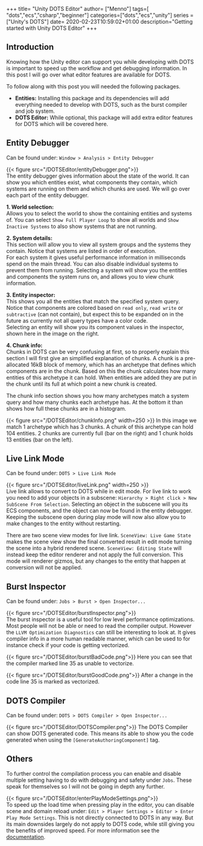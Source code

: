 +++
title= "Unity DOTS Editor"
author= ["Menno"]
tags=[ "dots","ecs","csharp","beginner"]
categories=["dots","ecs","unity"]
series = ["Unity's DOTS"]
date= 2020-02-23T10:59:02+01:00
description="Getting started with Unity DOTS Editor"
+++

## Introduction
Knowing how the Unity editor can support you while developing with DOTS is important to speed up the workflow and get debugging information. In this post I will go over what editor features are available for DOTS. 

To follow along with this post you will needed the following packages.
* **Entities:** Installing this package and its dependencies will add everything needed to develop with DOTS, such as the burst compiler and job system.
* **DOTS Editor:** While optional, this package will add extra editor features for DOTS which will be covered here.

## Entity Debugger
Can be found under: `Window > Analysis > Entity Debugger`

{{< figure src="/DOTSEditor/entityDebugger.png">}}  
The entity debugger gives information about the state of the world. It can show you which entities exist, what components they contain, which systems are running on them and which chunks are used. We will go over each part of the entity debugger.

**1. World selection:**  
Allows you to select the world to show the containing entities and systems of. You can select `Show Full Player Loop` to show all worlds and `Show Inactive Systems` to also show systems that are not running.

**2. System details:**  
This section will allow you to view all system groups and the systems they contain. Notice that systems are listed in order of execution.  
For each system it gives useful performance information in milliseconds spend on the main thread. You can also disable individual systems to prevent them from running. Selecting a system will show you the entities and components the system runs on, and allows you to view chunk information. 

**3. Entity inspector:**  
This shows you all the entities that match the specified system query.  
Notice that components are colored based on `read only`, `read write` or `subtractive` (can not contain), but expect this to be expanded on in the future as currently not all query types have a color code.  
Selecting an entity will show you its component values in the inspector, shown here in the image on the right.

**4. Chunk info:**  
Chunks in DOTS can be very confusing at first, so to properly explain this section I will first give an simplified explanation of chunks. A chunk is a pre-allocated 16kB block of memory, which has an archetype that defines which components are in the chunk. Based on this the chunk calculates how many entities of this archetype it can hold. When entities are added they are put in the chunk until its full at which point a new chunk is created.  
  
The chunk info section shows you how many archetypes match a system query and how many chunks each archetype has. At the bottom it than shows how full these chunks are in a histogram.  

{{< figure src="/DOTSEditor/chunkInfo.png" width=250 >}}
In this image we match 1 archetype which has 3 chunks. A chunk of this archetype can hold 104 entities. 2 chunks are currently full (bar on the right) and 1 chunk holds 13 entities (bar on the left). 

## Live Link Mode
Can be found under: `DOTS > Live Link Mode`

{{< figure src="/DOTSEditor/liveLink.png" width=250 >}}  
Live link allows to convert to DOTS while in edit mode. For live link to work you need to add your objects in a subscene: `Hierarchy > Right click > New SubScene From Selection`. Selecting an object in the subscene will you its ECS components, and the object can now be found in the entity debugger. Keeping the subscene open during play mode will now also allow you to make changes to the entity without restarting.

There are two scene view modes for live link. `SceneView: Live Game State` makes the scene view show the final converted result in edit mode turning the scene into a hybrid rendered scene. `SceneView: Editing State` will instead keep the editor renderer and not apply the full conversion. This mode will renderer gizmos, but any changes to the entity that happen at conversion will not be applied.

## Burst Inspector
Can be found under: `Jobs > Burst > Open Inspector...`

{{< figure src="/DOTSEditor/burstInspector.png">}}  
The burst inspector is a useful tool for low level performance optimizations. Most people will not be able or need to read the compiler output. However the `LLVM Optimization Diagnostics` can still be interesting to look at. It gives compiler info in a more human readable manner, which can be used to for instance check if your code is getting vectorized.

{{< figure src="/DOTSEditor/burstBadCode.png">}}
Here you can see that the compiler marked line 35 as unable to vectorize. 

{{< figure src="/DOTSEditor/burstGoodCode.png">}}
After a change in the code line 35 is marked as vectorized.

## DOTS Compiler
Can be found under: `DOTS > DOTS Compiler > Open Inspector...`

{{< figure src="/DOTSEditor/DOTSCompiler.png">}} 
The DOTS Compiler can show DOTS generated code. This means its able to show you the code generated when using the `[GenerateAuthoringComponent]` tag.

## Others
To further control the compilation process you can enable and disable multiple setting having to do with debugging and safety under `Jobs`. These speak for themselves so I will not be going in depth any further.

{{< figure src="/DOTSEditor/enterPlayModeSettings.png">}}  
To speed up the load time when pressing play in the editor, you can disable scene and domain reload under: `Edit > Player Settings > Editor > Enter Play Mode Settings`. This is not directly connected to DOTS in any way. But its main downsides largely do not apply to DOTS code, while still giving you the benefits of improved speed. For more information see the [documentation](https://docs.unity3d.com/2019.3/Documentation/Manual/ConfigurableEnterPlayMode.html).